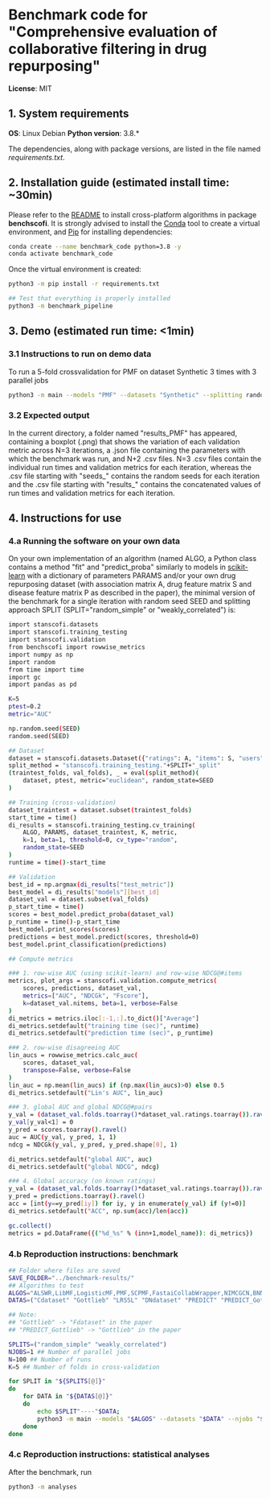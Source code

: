 # Benchmark code for "Comprehensive evaluation of collaborative filtering in drug repurposing"

**License**: MIT

## 1. System requirements

**OS**: Linux Debian
**Python version**: 3.8.*

The dependencies, along with package versions, are listed in the file named *requirements.txt*.

## 2. Installation guide (estimated install time: ~30min)

Please refer to the [README](https://github.com/recess-eu-project/benchscofi) to install cross-platform algorithms in package **benchscofi**. It is strongly advised to install the [Conda](https://docs.anaconda.com/free/miniconda/miniconda-install/) tool to create a virtual environment, and [Pip](https://pip.pypa.io/en/stable/installation/) for installing dependencies:

```bash
conda create --name benchmark_code python=3.8 -y
conda activate benchmark_code
```

Once the virtual environment is created:

```bash
python3 -m pip install -r requirements.txt

## Test that everything is properly installed
python3 -m benchmark_pipeline 
```

## 3. Demo (estimated run time: <1min)

### 3.1 Instructions to run on demo data

To run a 5-fold crossvalidation for PMF on dataset Synthetic 3 times with 3 parallel jobs

```bash
python3 -m main --models "PMF" --datasets "Synthetic" --splitting random_simple --N 3 --K 5 --njobs 3 --save_folder "./"
```

### 3.2 Expected output

In the current directory, a folder named "results\_PMF" has appeared, containing a boxplot (.png) that shows the variation of each validation metric across N=3 iterations, a .json file containing the parameters with which the benchmark was run, and N+2 .csv files. N=3 .csv files contain the individual run times and validation metrics for each iteration, whereas the .csv file starting with "seeds\_" contains the random seeds for each iteration and the .csv file starting with "results\_" contains the concatenated values of run times and validation metrics for each iteration.

## 4. Instructions for use

### 4.a Running the software on your own data

On your own implementation of an algorithm (named ALGO, a Python class contains a method "fit" and "predict\_proba" similarly to models in [scikit-learn](https://scikit-learn.org/stable/) with a dictionary of parameters PARAMS and/or your own drug repurposing dataset (with association matrix A, drug feature matrix S and disease feature matrix P as described in the paper), the minimal version of the benchmark for a single iteration with random seed SEED and splitting approach SPLIT (SPLIT="random\_simple" or "weakly\_correlated") is:

```bash
import stanscofi.datasets
import stanscofi.training_testing
import stanscofi.validation
from benchscofi import rowwise_metrics
import numpy as np
import random
from time import time
import gc
import pandas as pd

K=5
ptest=0.2
metric="AUC"

np.random.seed(SEED)
random.seed(SEED)

## Dataset
dataset = stanscofi.datasets.Dataset({"ratings": A, "items": S, "users": P})
split_method = "stanscofi.training_testing."+SPLIT+"_split"
(traintest_folds, val_folds), _ = eval(split_method)(
	dataset, ptest, metric="euclidean", random_state=SEED
)

## Training (cross-validation)
dataset_traintest = dataset.subset(traintest_folds)
start_time = time()
di_results = stanscofi.training_testing.cv_training(
	ALGO, PARAMS, dataset_traintest, K, metric, 
	k=1, beta=1, threshold=0, cv_type="random", 
	random_state=SEED
)
runtime = time()-start_time

## Validation
best_id = np.argmax(di_results["test_metric"])
best_model = di_results["models"][best_id]
dataset_val = dataset.subset(val_folds)
p_start_time = time()
scores = best_model.predict_proba(dataset_val)
p_runtime = time()-p_start_time
best_model.print_scores(scores)
predictions = best_model.predict(scores, threshold=0)
best_model.print_classification(predictions)

## Compute metrics

### 1. row-wise AUC (using scikit-learn) and row-wise NDCG@#items
metrics, plot_args = stanscofi.validation.compute_metrics(
	scores, predictions, dataset_val, 
	metrics=["AUC", "NDCGk", "Fscore"], 
	k=dataset_val.nitems, beta=1, verbose=False
)
di_metrics = metrics.iloc[:-1,:].to_dict()["Average"]
di_metrics.setdefault("training time (sec)", runtime)
di_metrics.setdefault("prediction time (sec)", p_runtime)

### 2. row-wise disagreeing AUC
lin_aucs = rowwise_metrics.calc_auc(
	scores, dataset_val, 
	transpose=False, verbose=False
)
lin_auc = np.mean(lin_aucs) if (np.max(lin_aucs)>0) else 0.5
di_metrics.setdefault("Lin's AUC", lin_auc)

### 3. global AUC and global NDCG@#pairs
y_val = (dataset_val.folds.toarray()*dataset_val.ratings.toarray()).ravel()
y_val[y_val<1] = 0
y_pred = scores.toarray().ravel()
auc = AUC(y_val, y_pred, 1, 1)
ndcg = NDCGk(y_val, y_pred, y_pred.shape[0], 1)

di_metrics.setdefault("global AUC", auc)
di_metrics.setdefault("global NDCG", ndcg)

### 4. Global accuracy (on known ratings)
y_val = (dataset_val.folds.toarray()*dataset_val.ratings.toarray()).ravel()
y_pred = predictions.toarray().ravel()
acc = [int(y==y_pred[iy]) for iy, y in enumerate(y_val) if (y!=0)]
di_metrics.setdefault("ACC", np.sum(acc)/len(acc))

gc.collect()
metrics = pd.DataFrame({("%d_%s" % (inn+1,model_name)): di_metrics})
```

### 4.b Reproduction instructions: benchmark

```bash
## Folder where files are saved
SAVE_FOLDER="../benchmark-results/" 
## Algorithms to test
ALGOS="ALSWR,LibMF,LogisticMF,PMF,SCPMF,FastaiCollabWrapper,NIMCGCN,BNNR,DDA_SKF,DRRS,HAN,LRSSL,MBiRW" 
DATAS=("Cdataset" "Gottlieb" "LRSSL" "DNdataset" "PREDICT" "PREDICT_Gottlieb" "Synthetic" "TRANSCRIPT")

## Note:
## "Gottlieb" -> "Fdataset" in the paper
## "PREDICT_Gottlieb" -> "Gottlieb" in the paper

SPLITS=("random_simple" "weakly_correlated")
NJOBS=1 ## Number of parallel jobs
N=100 ## Number of runs
K=5 ## Number of folds in cross-validation

for SPLIT in "${SPLITS[@]}"
do
    for DATA in "${DATAS[@]}"
    do
        echo $SPLIT"----"$DATA;
        python3 -m main --models "$ALGOS" --datasets "$DATA" --njobs "$NJOBS" --N "$N" --K "$K" --splitting "$SPLIT" --save_folder "$SAVE_FOLDER";
    done
done
```

### 4.c Reproduction instructions: statistical analyses

After the benchmark, run

```bash
python3 -m analyses
```
